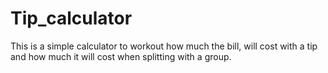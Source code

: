 # Tip_calculator
This is a simple calculator to workout how much the bill, 
will cost with a tip and how much it will cost when splitting with a group.
